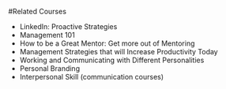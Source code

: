 #Related Courses

- LinkedIn: Proactive Strategies
- Management 101
- How to be a Great Mentor: Get more out of Mentoring
- Management Strategies that will Increase Productivity Today
- Working and Communicating with Different Personalities
- Personal Branding
- Interpersonal Skill (communication courses)
